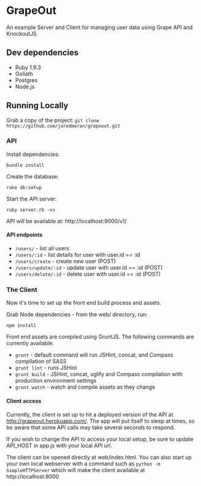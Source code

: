 GrapeOut
========

An example Server and Client for managing user data using Grape API and KnockoutJS

## Dev dependencies
* Ruby 1.9.3
* Goliath
* Postgres
* Node.js

## Running Locally

Grab a copy of the project: `git clone https://github.com/jaredmoran/grapeout.git`

### API

Install dependencies:

    bundle install

Create the database:

    rake db:setup

Start the API server:

    ruby server.rb -vs

API will be available at: http://localhost:9000/v1/

#### API endpoints

* `/users/` - list all users
* `/users/:id` - list details for user with user.id == :id
* `/users/create` - create new user (POST)
* `/users/update/:id` - update user with user.id == :id (POST)
* `/users/delate/:id` - delete user with user.id == :id (POST)

### The Client

Now it's time to set up the front end build process and assets.

Grab Node dependencies - from the web/ directory, run:

    npm install

Front end assets are compiled using GruntJS.  The following commands are currently available:

* `grunt` - default command will run JSHint, concat, and Compass compilation of SASS
* `grunt lint` - runs JSHint
* `grunt build` - JSHint, concat, uglify and Compass compilation with production environment settings
* `grunt watch` - watch and compile assets as they change

#### Client access

Currently, the client is set up to hit a deployed version of the API at http://grapeout.herokuapp.com/.  The app will put itself to sleep at times, so be aware that some API calls may take several seconds to respond.

If you wish to change the API to access your local setup, be sure to update API_HOST in app.js with your local API url.

The client can be opened directly at web/index.html.  You can also start up your own local webserver with a command such as `python -m SimpleHTTPServer` which will make the client available at http://localhost:8000


